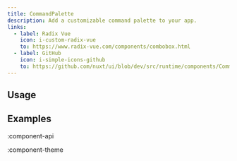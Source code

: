 ```yaml
---
title: CommandPalette
description: Add a customizable command palette to your app.
links:
  - label: Radix Vue
    icon: i-custom-radix-vue
    to: https://www.radix-vue.com/components/combobox.html
  - label: GitHub
    icon: i-simple-icons-github
    to: https://github.com/nuxt/ui/blob/dev/src/runtime/components/CommandPalette.vue
---
```


## Usage

## Examples

:component-api

:component-theme
